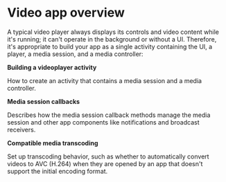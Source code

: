 # Video app overview

A typical video player always displays its controls and video content while it's running; it can't operate in the background or without a UI. Therefore, it's appropriate to build your app as a single activity containing the UI, a player, a media session, and a media controller:

**Building a videoplayer activity**

How to create an activity that contains a media session and a media controller.

**Media session callbacks**

Describes how the media session callback methods manage the media session and other app components like notifications and broadcast receivers.

**Compatible media transcoding**

Set up transcoding behavior, such as whether to automatically convert videos to AVC (H.264) when they are opened by an app that doesn't support the initial encoding format.
